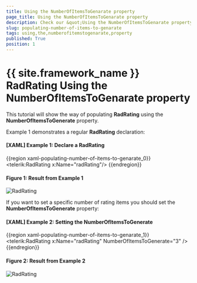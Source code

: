 ```yaml
---
title: Using the NumberOfItemsToGenarate property
page_title: Using the NumberOfItemsToGenarate property
description: Check our &quot;Using the NumberOfItemsToGenarate property&quot; documentation article for the RadRating {{ site.framework_name }} control.
slug: populating-number-of-items-to-genarate
tags: using,the,numberofitemstogenarate,property
published: True
position: 1
---
```


# {{ site.framework_name }} RadRating Using the NumberOfItemsToGenarate property

This tutorial will show the way of populating __RadRating__ using the __NumberOfItemsToGenerate__ property.

Example 1 demonstrates a regular __RadRating__ declaration:

#### __[XAML] Example 1: Declare a RadRating__
{{region xaml-populating-number-of-items-to-genarate_0}}
	<telerik:RadRating x:Name="radRating"/>
{{endregion}}

#### __Figure 1: Result from Example 1__
![RadRating](images/rating_default.png)

If you want to set a specific number of rating items you should set the __NumberOfItemsToGenerate__ property:

#### __[XAML] Example 2: Setting the NumberOfItemsToGenerate__
{{region xaml-populating-number-of-items-to-genarate_1}}
    <telerik:RadRating x:Name="radRating" NumberOfItemsToGenerate="3" />
{{endregion}}

#### __Figure 2: Result from Example 2__
![RadRating](images/rating_with_3_items.png)